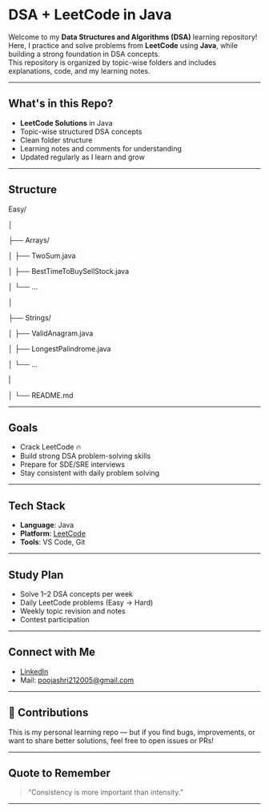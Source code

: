 # DSA + LeetCode in Java

Welcome to my **Data Structures and Algorithms (DSA)** learning repository!  
Here, I practice and solve problems from **LeetCode** using **Java**, while building a strong foundation in DSA concepts.  
This repository is organized by topic-wise folders and includes explanations, code, and my learning notes.

---

## What's in this Repo?

- **LeetCode Solutions** in Java
- Topic-wise structured DSA concepts
- Clean folder structure
- Learning notes and comments for understanding
- Updated regularly as I learn and grow

---

## Structure

Easy/

│

├── Arrays/

│ ├── TwoSum.java

│ ├── BestTimeToBuySellStock.java

│ └── ...

│

├── Strings/

│ ├── ValidAnagram.java

│ ├── LongestPalindrome.java

│ └── ...

|

│
└── README.md


---

## Goals

- Crack LeetCode 🔥
- Build strong DSA problem-solving skills
- Prepare for SDE/SRE interviews
- Stay consistent with daily problem solving

---

## Tech Stack

- **Language**: Java
- **Platform**: [LeetCode](https://leetcode.com/)
- **Tools**: VS Code, Git

---

## Study Plan

- Solve 1–2 DSA concepts per week
- Daily LeetCode problems (Easy → Hard)
- Weekly topic revision and notes
- Contest participation

---

## Connect with Me

- [LinkedIn](https://www.linkedin.com/in/pooja-shri-r-4b050a274/)
- Mail: poojashri212005@gmail.com

---

## 🤝 Contributions

This is my personal learning repo — but if you find bugs, improvements, or want to share better solutions, feel free to open issues or PRs!

---

##  Quote to Remember

> “Consistency is more important than intensity.”

---
